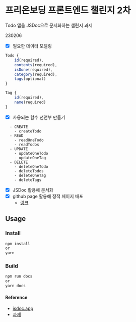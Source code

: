 # 프리온보딩 프론트엔드 챌린지 2차

Todo 앱을 JSDoc으로 문서화하는 챌린지 과제

230206

- [x] 필요한 데이터 모델링

```js
Todo {
    id(required),
    contents(required),
    isDone(required),
    category(required),
    tags(optional)
}

Tag {
    id(required),
    name(required)
}
```

- [x] 사용되는 함수 선언부 만들기

```
  - CREATE
    - createTodo
  - READ
    - readOneTodo
    - readTodos
  - UPDATE
    - updateOneTodo
    - updateOneTag
  - DELETE
    - deleteOneTodo
    - deleteTodos
    - deleteOneTag
    - deleteTags
```

- [x] JSDoc 활용해 문서화
- [x] github page 활용해 정적 페이지 배포
  - [링크](https://jiyeon2.github.io/wanted-pre-onboarding-challenge-fe-2/)

## Usage

### Install

```bash
npm install
or
yarn
```

### Build

```bash
npm run docs
or
yarn docs
```

#### Reference

- [jsdoc.app](https://jsdoc.app)
- [과제](https://gist.github.com/pocojang/3c3d4470a3d2a978b5ebfb3f613e40fa)
